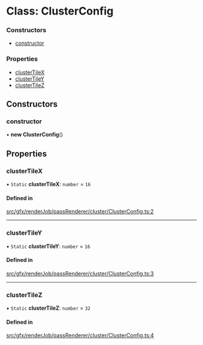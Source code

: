 # Class: ClusterConfig

### Constructors

- [constructor](ClusterConfig.md#constructor)

### Properties

- [clusterTileX](ClusterConfig.md#clustertilex)
- [clusterTileY](ClusterConfig.md#clustertiley)
- [clusterTileZ](ClusterConfig.md#clustertilez)

## Constructors

### constructor

• **new ClusterConfig**()

## Properties

### clusterTileX

▪ `Static` **clusterTileX**: `number` = `16`

#### Defined in

[src/gfx/renderJob/passRenderer/cluster/ClusterConfig.ts:2](https://github.com/Orillusion/orillusion/blob/main/src/gfx/renderJob/passRenderer/cluster/ClusterConfig.ts#L2)

___

### clusterTileY

▪ `Static` **clusterTileY**: `number` = `16`

#### Defined in

[src/gfx/renderJob/passRenderer/cluster/ClusterConfig.ts:3](https://github.com/Orillusion/orillusion/blob/main/src/gfx/renderJob/passRenderer/cluster/ClusterConfig.ts#L3)

___

### clusterTileZ

▪ `Static` **clusterTileZ**: `number` = `32`

#### Defined in

[src/gfx/renderJob/passRenderer/cluster/ClusterConfig.ts:4](https://github.com/Orillusion/orillusion/blob/main/src/gfx/renderJob/passRenderer/cluster/ClusterConfig.ts#L4)
